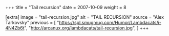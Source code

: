 +++
title = "Tail recursion"
date = 2007-10-09
weight = 8

[extra]
image = "tail-recursion.jpg"
alt = "TAIL RECURSION"
source = "Alex Tarkovsky"
previous = [
  "https://spl.smugmug.com/Humor/Lambdacats/i-4N4Zb6t",
  "http://arcanux.org/lambdacats/tail-recursion.jpg",
]
+++

